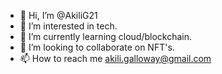 - 👋 Hi, I’m @AkiliG21
- 👀 I’m interested in tech.
- 🌱 I’m currently learning cloud/blockchain.
- 💞️ I’m looking to collaborate on NFT's.
- 📫 How to reach me akili.galloway@gmail.com

<!---
AkiliG21/AkiliG21 is a ✨ special ✨ repository because its `README.md` (this file) appears on your GitHub profile.
You can click the Preview link to take a look at your changes.
--->
